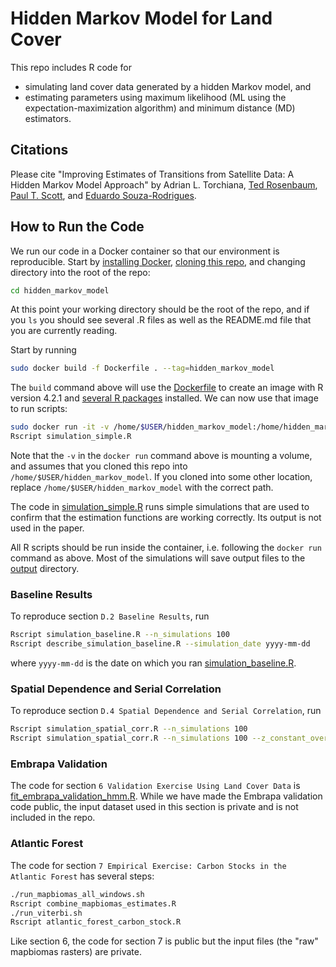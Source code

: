 # Hidden Markov Model for Land Cover

This repo includes R code for
- simulating land cover data generated by a hidden Markov model, and
- estimating parameters using maximum likelihood (ML using the expectation-maximization algorithm) and minimum distance (MD) estimators.

## Citations

Please cite "Improving Estimates of Transitions from Satellite Data: A Hidden Markov Model Approach"
by Adrian L. Torchiana,
[Ted Rosenbaum](https://www.tedrosenbaum.org/),
[Paul T. Scott](http://ptscott.com/), and
[Eduardo Souza-Rodrigues](https://souza-rodrigues.economics.utoronto.ca/).

## How to Run the Code

We run our code in a Docker container so that our environment is reproducible.
Start by [installing Docker](https://docs.docker.com/engine/install/),
[cloning this repo](https://docs.github.com/en/repositories/creating-and-managing-repositories/cloning-a-repository),
and changing directory into the root of the repo:

```bash
cd hidden_markov_model
```

At this point your working directory should be the root of the repo, and if you `ls` you should see
several .R files as well as the README.md file that you are currently reading.

Start by running
```bash
sudo docker build -f Dockerfile . --tag=hidden_markov_model
```

The `build` command above will use the [Dockerfile](Dockerfile) to create an image with R version 4.2.1 and
[several R packages](install_packages.R) installed.
We can now use that image to run scripts:

```bash
sudo docker run -it -v /home/$USER/hidden_markov_model:/home/hidden_markov_model hidden_markov_model bash
Rscript simulation_simple.R
```

Note that the `-v` in the `docker run` command above is mounting a volume, and assumes that you cloned this repo
into `/home/$USER/hidden_markov_model`. If you cloned into some other location,
replace `/home/$USER/hidden_markov_model` with the correct path.

The code in [simulation_simple.R](simulation_simple.R) runs simple simulations that are used to
confirm that the estimation functions are working correctly. Its output is not used in the paper.

All R scripts should be run inside the container, i.e. following the `docker run` command as above.
Most of the simulations will save output files to the [output](output) directory.

### Baseline Results

To reproduce section `D.2 Baseline Results`, run
```bash
Rscript simulation_baseline.R --n_simulations 100
Rscript describe_simulation_baseline.R --simulation_date yyyy-mm-dd
```
where `yyyy-mm-dd` is the date on which you ran [simulation_baseline.R](simulation_baseline.R).

### Spatial Dependence and Serial Correlation

To reproduce section `D.4 Spatial Dependence and Serial Correlation`, run
```bash
Rscript simulation_spatial_corr.R --n_simulations 100
Rscript simulation_spatial_corr.R --n_simulations 100 --z_constant_over_time
```

### Embrapa Validation

The code for section `6 Validation Exercise Using Land Cover Data` is
[fit_embrapa_validation_hmm.R](fit_embrapa_validation_hmm.R). While we have
made the Embrapa validation code public, the input dataset used in this section
is private and is not included in the repo.

### Atlantic Forest

The code for section `7 Empirical Exercise: Carbon Stocks in the Atlantic Forest`
has several steps:

```bash
./run_mapbiomas_all_windows.sh
Rscript combine_mapbiomas_estimates.R
./run_viterbi.sh
Rscript atlantic_forest_carbon_stock.R
```

Like section 6, the code for section 7 is public but the input files (the "raw" mapbiomas rasters) are private.